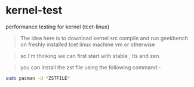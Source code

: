 # kernel-test
performance testing for kernel (tcet-linux)

> The idea here is to download kernel src compile and run geekbench on freshly installed tcet linux machine vm or otherwise

> so I'm thinking we can first start with stable , lts and zen.

> you can install the zst file using the following command:-

```bash
sudo pacman -U *ZSTFILE* 
```